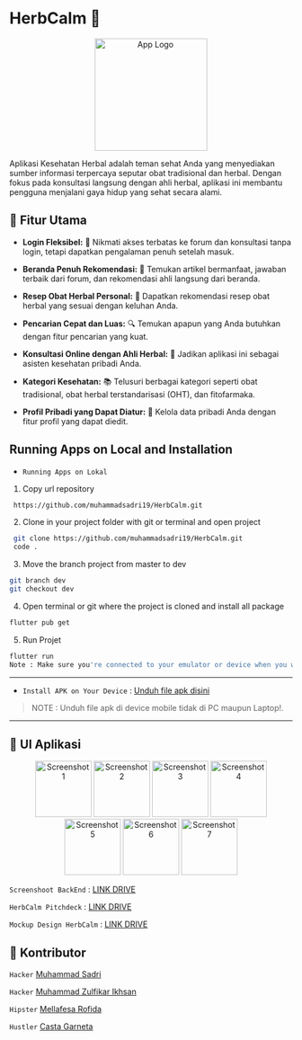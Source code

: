 # HerbCalm 🌿

<p align="center">
  <img src="https://firebasestorage.googleapis.com/v0/b/herbcalm-9227b.appspot.com/o/assets%2Flogo.png?alt=media&token=432d431a-aad8-4e86-b3c7-a1b8e1b243ca" alt="App Logo" width="200" />
</p>

Aplikasi Kesehatan Herbal adalah teman sehat Anda yang menyediakan sumber informasi terpercaya seputar obat tradisional dan herbal. Dengan fokus pada konsultasi langsung dengan ahli herbal, aplikasi ini membantu pengguna menjalani gaya hidup yang sehat secara alami.

## 🌟 Fitur Utama

- **Login Fleksibel:** 🚪 Nikmati akses terbatas ke forum dan konsultasi tanpa login, tetapi dapatkan pengalaman penuh setelah masuk.

- **Beranda Penuh Rekomendasi:** 🏡 Temukan artikel bermanfaat, jawaban terbaik dari forum, dan rekomendasi ahli langsung dari beranda.

- **Resep Obat Herbal Personal:** 🌱 Dapatkan rekomendasi resep obat herbal yang sesuai dengan keluhan Anda.

- **Pencarian Cepat dan Luas:** 🔍 Temukan apapun yang Anda butuhkan dengan fitur pencarian yang kuat.

- **Konsultasi Online dengan Ahli Herbal:** 💬 Jadikan aplikasi ini sebagai asisten kesehatan pribadi Anda.

- **Kategori Kesehatan:** 📚 Telusuri berbagai kategori seperti obat tradisional, obat herbal terstandarisasi (OHT), dan fitofarmaka.

- **Profil Pribadi yang Dapat Diatur:** 👤 Kelola data pribadi Anda dengan fitur profil yang dapat diedit.



## Running Apps on Local and Installation
- `Running Apps on Lokal`
1. Copy url repository
```bash
 https://github.com/muhammadsadri19/HerbCalm.git
```
2. Clone in your project folder with git or terminal and open project
```bash
 git clone https://github.com/muhammadsadri19/HerbCalm.git
 code .
```
3. Move the branch project from master to dev
```bash
git branch dev
git checkout dev
```
4. Open terminal or git where the project is cloned and install all package
```bash
flutter pub get
```
5. Run Projet
```bash
flutter run
Note : Make sure you're connected to your emulator or device when you want to run the app.
```

---

- `Install APK on Your Device` : [Unduh file apk disini](https://drive.google.com/file/d/1l_kLc5YUwJ9XFEvoZtrORAIvHqTG_k7R/view?usp=sharing)
> NOTE : Unduh file apk di device mobile tidak di PC maupun Laptop!.

---

## 📱 UI Aplikasi

<p align="center">
  <img src="https://firebasestorage.googleapis.com/v0/b/herbcalm-9227b.appspot.com/o/ScreenshootApp%2F1.jpg?alt=media&token=e67e0d1b-a1c0-4f07-b4b7-b271f8ab75d2" alt="Screenshot 1" width="100" />
  <img src="https://firebasestorage.googleapis.com/v0/b/herbcalm-9227b.appspot.com/o/ScreenshootApp%2F2.jpg?alt=media&token=1f336932-00b4-4110-a1d8-7ffc46f6b02d" alt="Screenshot 2" width="100" />
  <img src="https://firebasestorage.googleapis.com/v0/b/herbcalm-9227b.appspot.com/o/ScreenshootApp%2F3.jpg?alt=media&token=157784e0-3ebf-48b6-b538-3af58633ac6d" alt="Screenshot 3" width="100" />
  <img src="https://firebasestorage.googleapis.com/v0/b/herbcalm-9227b.appspot.com/o/ScreenshootApp%2F4.jpg?alt=media&token=38d4465d-4863-444c-b709-d98a30aab71a" alt="Screenshot 4" width="100" />
  <img src="https://firebasestorage.googleapis.com/v0/b/herbcalm-9227b.appspot.com/o/ScreenshootApp%2F5.jpg?alt=media&token=ec45f37e-ccc0-4f49-b09a-79dc83d0a090" alt="Screenshot 5" width="100" />
  <img src="https://firebasestorage.googleapis.com/v0/b/herbcalm-9227b.appspot.com/o/ScreenshootApp%2F6.jpg?alt=media&token=9bdae3ce-7033-44eb-be71-531f86f60e8c" alt="Screenshot 6" width="100" />
  <img src="https://firebasestorage.googleapis.com/v0/b/herbcalm-9227b.appspot.com/o/ScreenshootApp%2F7.jpg?alt=media&token=31ec1725-16da-45cc-a8bb-3faf5622bead" alt="Screenshot 7" width="100" />
</p>

`Screenshoot BackEnd`
: [LINK DRIVE](https://drive.google.com/drive/folders/1bD97v8_nVrmp0R5qzsXxrx78-CwqQfVj?usp=sharing)

`HerbCalm Pitchdeck`
: [LINK DRIVE](https://drive.google.com/drive/folders/1TJkYSYqZuC1v2zH5oIS-WrxFJWCMwQSn?usp=sharing)

`Mockup Design HerbCalm`
: [LINK DRIVE](https://drive.google.com/drive/folders/1diLqCF9hyAxM3uWIhcQg7Yl2h1R9w8jf?usp=sharing)

## 🤝 Kontributor

`Hacker`
[Muhammad Sadri](https://github.com/muhammadsadri19)

`Hacker`
[Muhammad Zulfikar Ikhsan](https://github.com/MuhammadZulfikarIkhsan8)

`Hipster`
[Mellafesa Rofida](https://github.com/Mellafesa)

`Hustler`
[Casta Garneta](https://github.com/castagh)
   
